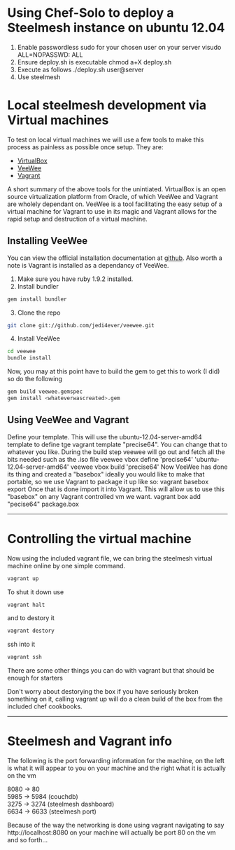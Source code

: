 # Using Chef-Solo to deploy a Steelmesh instance on ubuntu 12.04
1. Enable passwordless sudo for your chosen user on your server
      visudo
      <username here> ALL=NOPASSWD: ALL
2. Ensure deploy.sh is executable
      chmod a+X deploy.sh
3. Execute as follows
      ./deploy.sh user@server
4. Use steelmesh

# Local steelmesh development via Virtual machines
To test on local virtual machines we will use a few tools to make this process as painless as possible once setup. They are:
* [VirtualBox](https://www.virtualbox.org/wiki/Downloads)
* [VeeWee](https://github.com/jedi4ever/veewee/)
* [Vagrant](http://vagrantup.com/)

A short summary of the above tools for the unintiated. VirtualBox is an open source virtualization platform from Oracle, of which VeeWee and Vagrant are wholely dependant on. VeeWee is a tool facilitating the easy setup of a virtual machine for Vagrant to use in its magic and Vagrant allows for the rapid setup and destruction of a virtual machine. 

## Installing VeeWee
You can view the official installation documentation at [github](https://github.com/jedi4ever/veewee/blob/master/doc/installation.md).
Also worth a note is Vagrant is installed as a dependancy of VeeWee.

1. Make sure you have ruby 1.9.2 installed.  
2. Install bundler  
```bash
gem install bundler
```
3. Clone the repo  
```bash
git clone git://github.com/jedi4ever/veewee.git
```
4. Install VeeWee  
```bash
cd veewee
bundle install
```

Now, you may at this point have to build the gem to get this to work (I did) so do the following
```bash
gem build veewee.gemspec
gem install <whateverwascreated>.gem
```

## Using VeeWee and Vagrant
Define your template. This will use the ubuntu-12.04-server-amd64 template to define tge vagrant template "precise64". You can change that to whatever you like. During the build step veewee will go out and fetch all the bits needed such as the .iso file 
    veewee vbox define 'precise64' 'ubuntu-12.04-server-amd64'
    veewee vbox build 'precise64'
Now VeeWee has done its thing and created a "basebox" ideally you would like to make that portable, so we use Vagrant to package it up like so:
      vagrant basebox export
Once that is done import it into Vagrant. This will allow us to use this "basebox" on any Vagrant controlled vm we want.
    vagrant box add "pecise64" package.box

-------------------------------
# Controlling the virtual machine

Now using the included vagrant file, we can bring the steelmesh virtual machine online by one simple command.  

```bash
vagrant up
```
To shut it down use
```bash
vagrant halt
```
and to destory it
```bash
vagrant destory
```
ssh into it
```bash
vagrant ssh
```
There are some other things you can do with vagrant but that should be enough for starters

Don't worry about destorying the box if you have seriously broken something on it, calling vagrant up will do a clean build of the box from the included chef cookbooks.

----------------------------------
# Steelmesh and Vagrant info
The following is the port forwarding information for the machine, on the left is what it will appear to you on your machine and the right what it is actually on the vm

8080 -> 80  
5985 -> 5984 (couchdb)  
3275 -> 3274 (steelmesh dashboard)  
6634 -> 6633 (steelmesh port)  

Because of the way the networking is done using vagrant navigating to say http://localhost:8080 on your machine will actually be port 80 on the vm and so forth...






